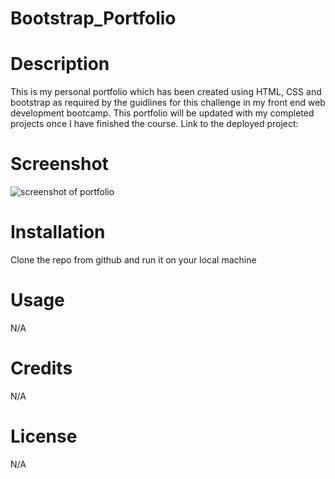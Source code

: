 # Bootstrap_Portfolio
# Description 
This is my personal portfolio which has been created using HTML, CSS and bootstrap as required by the guidlines for this challenge in my front end web development bootcamp. This portfolio will be updated with my completed projects once I have finished the course. 
Link to the deployed project: 

# Screenshot 
![screenshot of portfolio](assets/images/screenshot.pngimages/ "screen shot of portfolio")

# Installation
Clone the repo from github and run it on your local machine

# Usage
N/A

# Credits
N/A

# License
N/A
